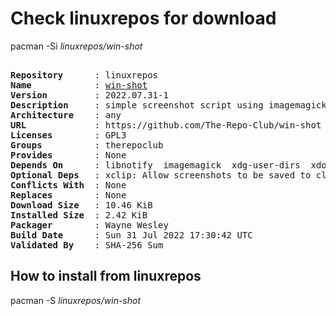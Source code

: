 # Check linuxrepos for download

pacman -Si *linuxrepos/win-shot*

<div class="highlight"><pre class="highlight"><text>
<b>Repository</b>      : linuxrepos
<b>Name</b>            : <a href="../../x86_64/win-shot-2022.07.31-1-any.pkg.tar.zst">win-shot</a>
<b>Version</b>         : 2022.07.31-1
<b>Description</b>     : simple screenshot script using imagemagick
<b>Architecture</b>    : any
<b>URL</b>             : https://github.com/The-Repo-Club/win-shot
<b>Licenses</b>        : GPL3
<b>Groups</b>          : therepoclub
<b>Provides</b>        : None
<b>Depends On</b>      : libnotify  imagemagick  xdg-user-dirs  xdotool
<b>Optional Deps</b>   : xclip: Allow screenshots to be saved to clipboard
<b>Conflicts With</b>  : None
<b>Replaces</b>        : None
<b>Download Size</b>   : 10.46 KiB
<b>Installed Size</b>  : 2.42 KiB
<b>Packager</b>        : Wayne Wesley <wayne6324@gmail.com>
<b>Build Date</b>      : Sun 31 Jul 2022 17:30:42 UTC
<b>Validated By</b>    : SHA-256 Sum
</text></pre></div>

## How to install from linuxrepos

pacman -S *linuxrepos/win-shot*
